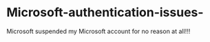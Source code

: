 # Microsoft-authentication-issues-
Microsoft suspended my Microsoft account for no reason at all!!!
